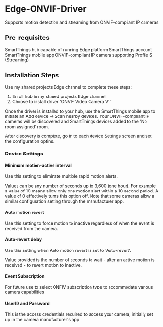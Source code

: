 # Edge-ONVIF-Driver
Supports motion detection and streaming from ONVIF-compliant IP cameras
## Pre-requisites
SmartThings hub capable of running Edge platform
SmartThings account
SmartThings mobile app
ONVIF-compliant IP camera supporting Profile S (Streaming) 
## Installation Steps
Use my shared projects Edge channel to complete these steps:
1. Enroll hub in my shared projects Edge channel
2. Choose to install driver 'ONVIF Video Camera V1'

Once the driver is installed to your hub, use the SmartThings mobile app to initiate an Add device -> Scan nearby devices.  Your ONVIF-compliant IP cameras will be discovered and SmartThings devices added to the 'No room assigned' room.

After discovery is complete, go in to each device Settings screen and set the configuration optins.

### Device Settings

#### Minimum motion-active interval
Use this setting to eliminate multiple rapid motion alerts.

Values can be any number of seconds up to 3,600 (one hour).  For example a value of 10 means allow only one motion alert within a 10 second period.  A value of 0 effectively turns this option off.  Note that some cameras allow a similar configuration setting through the manufacturer app.

#### Auto motion revert
Use this setting to force motion to inactive regardless of when the event is received from the camera.

#### Auto-revert delay
Use this setting when Auto motion revert is set to 'Auto-revert'.  

Value provided is the number of seconds to wait - after an active motion is received - to revert motion to inactive.

#### Event Subscription
For future use to select ONFIV subscription type to accommodate various camera capabilities

#### UserID and Password
This is the access credentials required to access your camera, initially set up in the camera manufacturer's app
